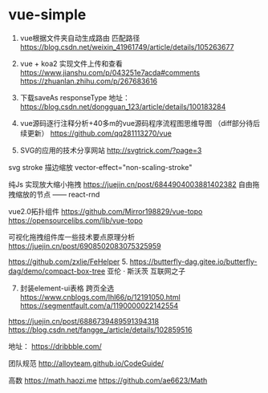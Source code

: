 # vue-simple

1. vue根据文件夹自动生成路由 匹配路径
https://blog.csdn.net/weixin_41961749/article/details/105263677


2. vue + koa2 实现文件上传和查看
https://www.jianshu.com/p/043251e7acda#comments
https://zhuanlan.zhihu.com/p/267683616

3. 下载saveAs
  responseType
  地址：https://blog.csdn.net/dongguan_123/article/details/100183284

4. vue源码逐行注释分析+40多m的vue源码程序流程图思维导图 （diff部分待后续更新）
https://github.com/qq281113270/vue

5. SVG的应用的技术分享网站
  http://svgtrick.com/?page=3

  svg stroke 描边缩放
  vector-effect="non-scaling-stroke"

  纯Js 实现放大缩小拖拽
  https://juejin.cn/post/6844904003881402382
  自由拖拽缩放的节点 —— react-rnd

  vue2.0拓扑组件
  https://github.com/Mirror198829/vue-topo
  https://opensourcelibs.com/lib/vue-topo



  可视化拖拽组件库一些技术要点原理分析
  https://juejin.cn/post/6908502083075325959


  https://github.com/zxlie/FeHelper
5. 
https://butterfly-dag.gitee.io/butterfly-dag/demo/compact-box-tree
 亚伦 · 斯沃茨
 互联网之子

7. 封装element-ui表格  跨页全选
 https://www.cnblogs.com/lhl66/p/12191050.html
https://segmentfault.com/a/1190000022142554   

https://juejin.cn/post/6886739489591394318
https://blog.csdn.net/fangge_/article/details/102859516


地址：
https://dribbble.com/



团队规范
http://alloyteam.github.io/CodeGuide/


高数
https://math.haozi.me
https://github.com/ae6623/Math
